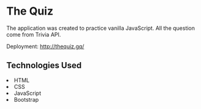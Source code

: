 <h1>The Quiz</h1>

The application was created to practice vanilla JavaScript. All the question come from Trivia API.

Deployment: http://thequiz.gq/

<h2>Technologies Used</h2>
<li>HTML</li>
<li>CSS</li>
<li>JavaScript</li> 
<li>Bootstrap</li>

